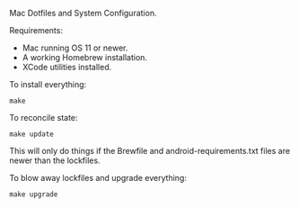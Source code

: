 Mac Dotfiles and System Configuration.

Requirements:
- Mac running OS 11 or newer.
- A working Homebrew installation.
- XCode utilities installed.

To install everything:
```
make
```

To reconcile state:
```
make update
```
This will only do things if the Brewfile and android-requirements.txt files are newer than the lockfiles.

To blow away lockfiles and upgrade everything:
```
make upgrade
```
